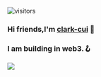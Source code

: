 ![visitors](https://visitor-badge.glitch.me/badge?page_id=clark-cui.visitor-badge)
### Hi friends,I'm [clark-cui](https://clark-cui.top) 👋
### I am building in web3.🪝

![](https://github-readme-stats.vercel.app/api?username=clark-cui&count_private=true&show_icons=true&icon_color=0366d6&text_color=24292e&bg_color=ffffff&hide_title=true)

